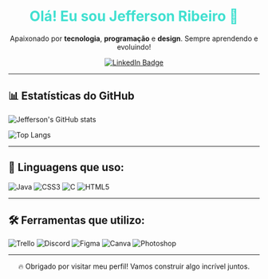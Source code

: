 <h1 align="center" style="color: #40E0D0;">Olá! Eu sou Jefferson Ribeiro 👋</h1>

<p align="center">
  Apaixonado por <strong>tecnologia</strong>, <strong>programação</strong> e <strong>design</strong>. Sempre aprendendo e evoluindo!
</p>

<p align="center">
  <a href="https://www.linkedin.com/in/jefferson-ribeiro-ti" target="_blank">
    <img src="https://img.shields.io/badge/LinkedIn-Jefferson%20Ribeiro-40E0D0?style=for-the-badge&logo=linkedin&logoColor=white" alt="LinkedIn Badge"/>
  </a>
</p>

---

## 📊 Estatísticas do GitHub

![Jefferson's GitHub stats](https://github-readme-stats.vercel.app/api?username=jeffersonribeiro&show_icons=true&title_color=40E0D0&icon_color=40E0D0&text_color=eaeaea&bg_color=000000)

![Top Langs](https://github-readme-stats.vercel.app/api/top-langs/?username=jeffersonribeiro&layout=compact&title_color=40E0D0&text_color=eaeaea&bg_color=000000)

---

## 🧠 Linguagens que uso:
![Java](https://img.shields.io/badge/Java-40E0D0?style=for-the-badge&logo=java&logoColor=white)
![CSS3](https://img.shields.io/badge/CSS3-40E0D0?style=for-the-badge&logo=css3&logoColor=white)
![C](https://img.shields.io/badge/C-40E0D0?style=for-the-badge&logo=c&logoColor=white)
![HTML5](https://img.shields.io/badge/HTML5-40E0D0?style=for-the-badge&logo=html5&logoColor=white)

---

## 🛠️ Ferramentas que utilizo:
![Trello](https://img.shields.io/badge/Trello-40E0D0?style=for-the-badge&logo=trello&logoColor=white)
![Discord](https://img.shields.io/badge/Discord-40E0D0?style=for-the-badge&logo=discord&logoColor=white)
![Figma](https://img.shields.io/badge/Figma-40E0D0?style=for-the-badge&logo=figma&logoColor=white)
![Canva](https://img.shields.io/badge/Canva-40E0D0?style=for-the-badge&logo=canva&logoColor=white)
![Photoshop](https://img.shields.io/badge/Photoshop-40E0D0?style=for-the-badge&logo=adobephotoshop&logoColor=white)

---

<p align="center">
  🔥 Obrigado por visitar meu perfil! Vamos construir algo incrível juntos.
</p>
